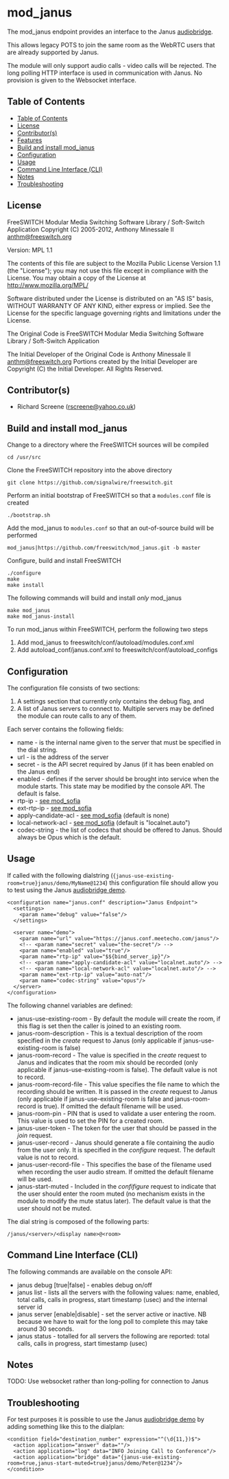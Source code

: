 # mod_janus

The mod_janus endpoint provides an interface to the Janus [audiobridge](https://janus.conf.meetecho.com/docs/audiobridge.html).

This allows legacy POTS to join the same room as the WebRTC users that are already supported by Janus.

The module will only support audio calls - video calls will be rejected.  The long polling HTTP interface is used in communication with Janus.  No provision is given to the Websocket interface.

## Table of Contents

* [Table of Contents](#table-of-contents)
* [License](#license)
* [Contributor(s)](#contributors)
* [Features](#features)
* [Build and install mod_janus](#build-and-install-mod_janus)
* [Configuration](#configuration)
* [Usage](#usage)
* [Command Line Interface (CLI)](#command-line-interface-cli)
* [Notes](#notes)
* [Troubleshooting](#troubleshooting)

## License

FreeSWITCH Modular Media Switching Software Library / Soft-Switch Application
Copyright (C) 2005-2012, Anthony Minessale II <anthm@freeswitch.org>

Version: MPL 1.1

The contents of this file are subject to the Mozilla Public License Version 1.1 (the "License"); you may not use this file except in compliance with the License. You may obtain a copy of the License at <http://www.mozilla.org/MPL/>

Software distributed under the License is distributed on an "AS IS" basis, WITHOUT WARRANTY OF ANY KIND, either express or implied. See the License for the specific language governing rights and limitations under the License.

The Original Code is FreeSWITCH Modular Media Switching Software Library / Soft-Switch Application

The Initial Developer of the Original Code is Anthony Minessale II <anthm@freeswitch.org>
Portions created by the Initial Developer are Copyright (C) the Initial Developer. All Rights Reserved.

## Contributor(s)

* Richard Screene (rscreene@yahoo.co.uk)


## Build and install mod_janus

Change to a directory where the FreeSWITCH sources will be compiled

```
cd /usr/src
```

Clone the FreeSWITCH repository into the above directory

```
git clone https://github.com/signalwire/freeswitch.git
```

Perform an initial bootstrap of FreeSWITCH so that a `modules.conf` file is created

```
./bootstrap.sh
```

Add the mod_janus to `modules.conf` so that an out-of-source build will be performed

```
mod_janus|https://github.com/freeswitch/mod_janus.git -b master
```

Configure, build and install FreeSWITCH

```
./configure
make
make install
```

The following commands will build and install *only* mod_janus

```
make mod_janus
make mod_janus-install
```

To run mod_janus within FreeSWITCH, perform the following two steps
1. Add mod_janus to freeswitch/conf/autoload/modules.conf.xml
2. Add autoload_conf/janus.conf.xml to freeswitch/conf/autoload_configs

## Configuration

The configuration file consists of two sections:
1. A settings section that currently only contains the debug flag, and
2. A list of Janus servers to connect to.  Multiple servers may be defined the module can route calls to any of them.

Each server contains the following fields:
* name - is the internal name given to the server that must be specified in the dial string.
* url - is the address of the server
* secret - is the API secret required by Janus (if it has been enabled on the Janus end)
* enabled - defines if the server should be brought into service when the module starts.  This state may be modified by the console API.  The default is false.
* rtp-ip - [see mod_sofia](https://freeswitch.org/confluence/display/FREESWITCH/mod_sofia)
* ext-rtp-ip - [see mod_sofia](https://freeswitch.org/confluence/display/FREESWITCH/mod_sofia)
* apply-candidate-acl - [see mod_sofia](https://freeswitch.org/confluence/display/FREESWITCH/mod_sofia) (default is none)
* local-network-acl - [see mod_sofia](https://freeswitch.org/confluence/display/FREESWITCH/mod_sofia) (default is "localnet.auto")
* codec-string - the list of codecs that should be offered to Janus.  Should always be Opus which is the default.

## Usage

If called with the following dialstring (`{janus-use-existing-room=true}janus/demo/MyName@1234`) this configuration file should allow you to test using the Janus [audiobridge demo](https://janus.conf.meetecho.com/audiobridgetest.html).

```
<configuration name="janus.conf" description="Janus Endpoint">
  <settings>
    <param name="debug" value="false"/>
  </settings>

  <server name="demo">
    <param name="url" value="https://janus.conf.meetecho.com/janus"/>
    <!-- <param name="secret" value="the-secret"/> -->
    <param name="enabled" value="true"/>
    <param name="rtp-ip" value="$${bind_server_ip}"/>
    <!-- <param name="apply-candidate-acl" value="localnet.auto"/> -->
    <!-- <param name="local-network-acl" value="localnet.auto"/> -->
    <param name="ext-rtp-ip" value="auto-nat"/>
    <param name="codec-string" value="opus"/>
  </server>
</configuration>
```

The following channel variables are defined:
* janus-use-existing-room - By default the module will create the room, if this flag is set then the caller is joined to an existing room.
* janus-room-description - This is a textual description of the room specified in the *create* request to Janus (only applicable if janus-use-existing-room is false)
* janus-room-record - The value is specified in the *create* request to Janus and indicates that the room mix should be recorded (only applicable if janus-use-existing-room is false).  The default value is not to record.
* janus-room-record-file - This value specifies the file name to which the recording should be written.  It is passed in the *create* request to Janus (only applicable if janus-use-existing-room is false and  janus-room-record is true).  If omitted the default filename will be used.
* janus-room-pin - PIN that is used to validate a user entering the room.  This value is used to set the PIN for a created room.
* janus-user-token - The token for the user that should be passed in the
*join* request.
* janus-user-record - Janus should generate a file containing the audio from the user only.  It is specified in the *configure* request.  The default value is not to record.
* janus-user-record-file - This specifies the base of the filename used when recording the user audio stream.  If omitted the default filename will be used.
* janus-start-muted - Included in the *confifigure* request to indicate that the user should enter the room muted (no mechanism exists in the module to modify the mute status later).  The default value is that the user should not be muted.

The dial string is composed of the following parts:
```
/janus/<server>/<display name>@<room>
```

## Command Line Interface (CLI)

The following commands are available on the console API:
* janus debug [true|false]  - enables debug on/off
* janus list - lists all the servers with the following values: name, enabled, total calls, calls in progress, start timestamp (usec) and the internal server id
* janus server <name> [enable|disable] - set the server active or inactive.  NB because we have to wait for the long poll to complete this may take around 30 seconds.
* janus status - totalled for all servers the following are reported: total calls, calls in progress, start timestamp (usec)

## Notes

TODO: Use websocket rather than long-polling for connection to Janus

## Troubleshooting

For test purposes it is possible to use the Janus [audiobridge demo](https://janus.conf.meetecho.com/audiobridgetest.html) by adding something like this to the dialplan:
```
<condition field="destination_number" expression="^(\d{11,})$">
  <action application="answer" data=""/>
  <action application="log" data="INFO Joining Call to Conference"/>
  <action application="bridge" data="{janus-use-existing-room=true,janus-start-muted=true}janus/demo/Peter@1234"/>
</condition>
```
